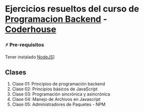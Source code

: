 # Ejercicios resueltos del curso de [Programacion Backend](https://www.coderhouse.com/online/programacion-backend) - [Coderhouse](https://www.coderhouse.com/)

### ⚡️ Pre-requisitos

Tener instalado [NodeJS](https://nodejs.org/en/download/)]

## Clases

1. Clase 01: Principios de programación backend
2. Clase 02: Principios básicos de JavaScript
3. Clase 03: Programación sincrónica y asincrónica
4. Clase 04: Manejo de Archivos en Javascript
5. Clase 05: Administradores de Paquetes - NPM
